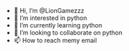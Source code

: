 - 👋 Hi, I’m @LionGamezzz
- 👀 I’m interested in python
- 🌱 I’m currently learning python
- 💞️ I’m looking to collaborate on python
- 📫 How to reach memy email

<!---
LionGamezzz/LionGamezzz is a ✨ special ✨ repository because its `README.md` (this file) appears on your GitHub profile.
You can click the Preview link to take a look at your changes.
--->
